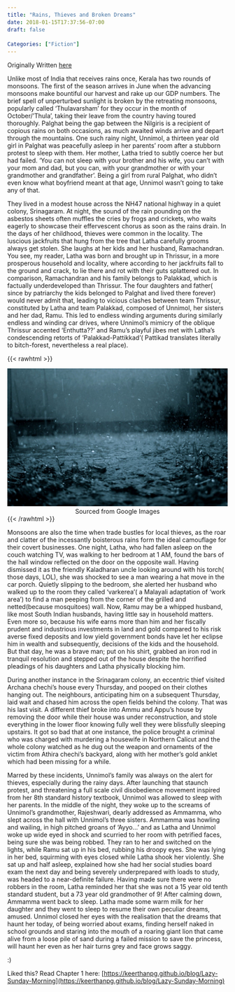 ```yaml
---
title: "Rains, Thieves and Broken Dreams"
date: 2018-01-15T17:37:56-07:00
draft: false

Categories: ["Fiction"]
---
```

Originally Written [here](https://medium.com/%E0%B4%95%E0%B5%81%E0%B4%B1%E0%B4%BF%E0%B4%AA%E0%B5%8D%E0%B4%AA%E0%B5%81%E0%B4%95%E0%B5%BE/rains-thieves-and-broken-dreams-195692a67de6?source=---------0-----------------------)

Unlike most of India that receives rains once, Kerala has two rounds of monsoons. The first of the season arrives in June when the advancing monsoons make bountiful our harvest and rake up our GDP numbers. The brief spell of unperturbed sunlight is broken by the retreating monsoons, popularly called ‘Thulavarsham’ for they occur in the month of October/’Thula’, taking their leave from the country having toured thoroughly. Palghat being the gap between the Nilgiris is a recipient of copious rains on both occasions, as much awaited winds arrive and depart through the mountains. One such rainy night, Unnimol, a thirteen year old girl in Palghat was peacefully asleep in her parents’ room after a stubborn protest to sleep with them. Her mother, Latha tried to subtly coerce her but had failed. ‘You can not sleep with your brother and his wife, you can’t with your mom and dad, but you can, with your grandmother or with your grandmother and grandfather’. Being a girl from rural Palghat, who didn’t even know what boyfriend meant at that age, Unnimol wasn’t going to take any of that.

They lived in a modest house across the NH47 national highway in a quiet colony, Srinagaram. At night, the sound of the rain pounding on the asbestos sheets often muffles the cries by frogs and crickets, who waits eagerly to showcase their effervescent chorus as soon as the rains drain. In the days of her childhood, thieves were common in the locality. The luscious jackfruits that hung from the tree that Latha carefully grooms always get stolen. She laughs at her kids and her husband, Ramachandran. You see, my reader, Latha was born and brought up in Thrissur, in a more prosperous household and locality, where according to her jackfruits fall to the ground and crack, to lie there and rot with their guts splattered out. In comparison, Ramachandran and his family belongs to Palakkad, which is factually underdeveloped than Thrissur. The four daughters and father( since by patriarchy the kids belonged to Palghat and lived there forever) would never admit that, leading to vicious clashes between team Thrissur, constituted by Latha and team Palakkad, composed of Unnimol, her sisters and her dad, Ramu. This led to endless winding arguments during similarly endless and winding car drives, where Unnimol’s mimicry of the oblique Thrissur accented ‘Enthutta??’ and Ramu’s playful jibes met with Latha’s condescending retorts of ‘Palakkad-Pattikkad’( Pattikad translates literally to bitch-forest, nevertheless a real place).


{{< rawhtml >}}
<div style="height: 100%; width: 100%; float: center; text-align: center;">
    <img src="./rain.jpeg" />
    Sourced from Google Images
</div>
{{< /rawhtml >}}



Monsoons are also the time when trade bustles for local thieves, as the roar and clatter of the incessantly boisterous rains form the ideal camouflage for their covert businesses. One night, Latha, who had fallen asleep on the couch watching TV, was walking to her bedroom at 1 AM, found the bars of the hall window reflected on the door on the opposite wall. Having dismissed it as the friendly Kaladharan uncle looking around with his torch( those days, LOL), she was shocked to see a man wearing a hat move in the car porch. Quietly slipping to the bedroom, she alerted her husband who walked up to the room they called ‘varkerea’( a Malayali adaptation of ‘work area’) to find a man peeping from the corner of the grilled and netted(because mosquitoes) wall. Now, Ramu may be a whipped husband, like most South Indian husbands, having little say in household matters. Even more so, because his wife earns more than him and her fiscally prudent and industrious investments in land and gold compared to his risk averse fixed deposits and low yield government bonds have let her eclipse him in wealth and subsequently, decisions of the kids and the household. But that day, he was a brave man; put on his shirt, grabbed an iron rod in tranquil resolution and stepped out of the house despite the horrified pleadings of his daughters and Latha physically blocking him.

During another instance in the Srinagaram colony, an eccentric thief visited Archana chechi’s house every Thursday, and pooped on their clothes hanging out. The neighbours, anticipating him on a subsequent Thursday, laid wait and chased him across the open fields behind the colony. That was his last visit. A different thief broke into Ammu and Appu’s house by removing the door while their house was under reconstruction, and stole everything in the lower floor knowing fully well they were blissfully sleeping upstairs. It got so bad that at one instance, the police brought a criminal who was charged with murdering a housewife in Northern Calicut and the whole colony watched as he dug out the weapon and ornaments of the victim from Athira chechi’s backyard, along with her mother’s gold anklet which had been missing for a while.

Marred by these incidents, Unnimol’s family was always on the alert for thieves, especially during the rainy days. After launching that staunch protest, and threatening a full scale civil disobedience movement inspired from her 8th standard history textbook, Unnimol was allowed to sleep with her parents. In the middle of the night, they woke up to the screams of Unnimol’s grandmother, Rajeshwari, dearly addressed as Ammamma, who slept across the hall with Unnimol’s three sisters. Ammamma was howling and wailing, in high pitched groans of ‘Ayyo…’ and as Latha and Unnimol woke up wide eyed in shock and scurried to her room with petrified faces, being sure she was being robbed. They ran to her and switched on the lights, while Ramu sat up in his bed, rubbing his droopy eyes. She was lying in her bed, squirming with eyes closed while Latha shook her violently. She sat up and half asleep, explained how she had her social studies board exam the next day and being severely underprepared with loads to study, was headed to a near-definite failure. Having made sure there were no robbers in the room, Latha reminded her that she was not a 15 year old tenth standard student, but a 73 year old grandmother of 9! After calming down, Ammamma went back to sleep. Latha made some warm milk for her daughter and they went to sleep to resume their own peculiar dreams, amused. Unnimol closed her eyes with the realisation that the dreams that haunt her today, of being worried about exams, finding herself naked in school grounds and staring into the mouth of a roaring giant lion that came alive from a loose pile of sand during a failed mission to save the princess, will haunt her even as her hair turns grey and face grows saggy.

:)

Liked this? Read Chapter 1 here: [https://keerthanpg.github.io/blog/Lazy-Sunday-Morning](https://keerthanpg.github.io/blog/Lazy-Sunday-Morning)
